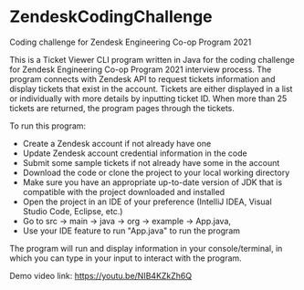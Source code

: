 # ZendeskCodingChallenge
Coding challenge for Zendesk Engineering Co-op Program 2021

This is a Ticket Viewer CLI program written in Java for the coding challenge for Zendesk Engineering Co-op Program 2021 interview process. The program connects with Zendesk API to request tickets information and display tickets that exist in the account. Tickets are either displayed in a list or individually with more details by inputting ticket ID. When more than 25 tickets are returned, the program pages through the tickets.

To run this program:
- Create a Zendesk account if not already have one
- Update Zendesk account credential information in the code
- Submit some sample tickets if not already have some in the account 
- Download the code or clone the project to your local working directory
- Make sure you have an appropriate up-to-date version of JDK that is compatible with the project downloaded and installed
- Open the project in an IDE of your preference (IntelliJ IDEA, Visual Studio Code, Eclipse, etc.)
- Go to src → main → java → org → example → App.java,
- Use your IDE feature to run "App.java" to run the program

The program will run and display information in your console/terminal, in which you can type in your input to interact with the program.

Demo video link: https://youtu.be/NIB4KZkZh6Q
